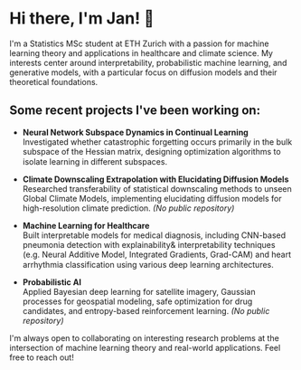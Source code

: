 # Hi there, I'm Jan! 👋

I'm a Statistics MSc student at ETH Zurich with a passion for machine learning theory and applications in healthcare and climate science. My interests center around  interpretability, probabilistic machine learning, and generative models, with a particular focus on diffusion models and their theoretical foundations.


## Some recent projects I've been working on:

- **Neural Network Subspace Dynamics in Continual Learning**  
  Investigated whether catastrophic forgetting occurs primarily in the bulk subspace of the Hessian matrix, designing optimization algorithms to isolate learning in different subspaces. [<img src="https://github.githubassets.com/images/modules/logos_page/GitHub-Mark.png" width="15" height="15">](https://github.com/JHSchlegel/cf-tiny-subspaces?tab=readme-ov-file)

- **Climate Downscaling Extrapolation with Elucidating Diffusion Models**  
  Researched transferability of statistical downscaling methods to unseen Global Climate Models, implementing elucidating diffusion models for high-resolution climate prediction. *(No public repository)*

- **Machine Learning for Healthcare**  
  Built interpretable models for medical diagnosis, including CNN-based pneumonia detection with explainability& interpretability techniques (e.g. Neural Additive Model, Integrated Gradients, Grad-CAM) and heart arrhythmia classification using various deep learning architectures. [<img src="https://github.githubassets.com/images/modules/logos_page/GitHub-Mark.png" width="15" height="15">](https://github.com/JHSchlegel/ML4Healthcare)

- **Probabilistic AI**  
  Applied Bayesian deep learning for satellite imagery, Gaussian processes for geospatial modeling, safe optimization for drug candidates, and entropy-based reinforcement learning. *(No public repository)*

I'm always open to collaborating on interesting research problems at the intersection of machine learning theory and real-world applications. Feel free to reach out!
